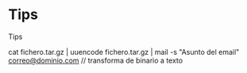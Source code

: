 # Tips
Tips

cat fichero.tar.gz | uuencode fichero.tar.gz | mail -s "Asunto del email" correo@dominio.com  // transforma de binario a texto
